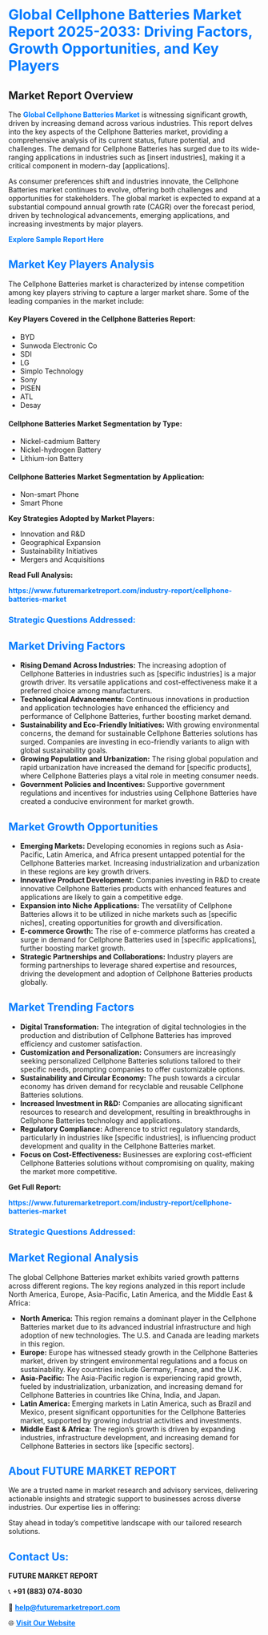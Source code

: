 <h1 style="color: #007BFF;">Global Cellphone Batteries Market Report 2025-2033: Driving Factors, Growth Opportunities, and Key Players</h1>

<section id="overview">
<h2>Market Report Overview</h2>
<p>The <a href="https://www.futuremarketreport.com/industry-report/cellphone-batteries-market" style="color: #007BFF; text-decoration: none;"><strong>Global Cellphone Batteries Market</strong></a> is witnessing significant growth, driven by increasing demand across various industries. This report delves into the key aspects of the Cellphone Batteries market, providing a comprehensive analysis of its current status, future potential, and challenges. The demand for Cellphone Batteries has surged due to its wide-ranging applications in industries such as [insert industries], making it a critical component in modern-day [applications].</p>
<p>As consumer preferences shift and industries innovate, the Cellphone Batteries market continues to evolve, offering both challenges and opportunities for stakeholders. The global market is expected to expand at a substantial compound annual growth rate (CAGR) over the forecast period, driven by technological advancements, emerging applications, and increasing investments by major players.</p>
</section>

<section id="overview">
<p><a href="https://www.futuremarketreport.com/request-sample/reportId=81638" style="color: #007BFF; text-decoration: none;"><strong>Explore Sample Report Here</strong></a></p>
</section>

<section id="key-players">
<h2 style="color: #007BFF;">Market Key Players Analysis</h2>
<p>The Cellphone Batteries market is characterized by intense competition among key players striving to capture a larger market share. Some of the leading companies in the market include:</p>
<h4>Key Players Covered in the Cellphone Batteries Report:</h4>
<ul><li>BYD</li><li>Sunwoda Electronic Co</li><li>SDI</li><li>LG</li><li>Simplo Technology</li><li>Sony</li><li>PISEN</li><li>ATL</li><li>Desay</li></ul>
<h4>Cellphone Batteries Market Segmentation by Type:</h4>
<ul><li>Nickel-cadmium Battery</li><li>Nickel-hydrogen Battery</li><li>Lithium-ion Battery</li></ul>

<h4>Cellphone Batteries Market Segmentation by Application:</h4>
<ul><li>Non-smart Phone</li><li>Smart Phone</li></ul>
<p><strong>Key Strategies Adopted by Market Players:</strong></p>
<ul>
<li>Innovation and R&D</li>
<li>Geographical Expansion</li>
<li>Sustainability Initiatives</li>
<li>Mergers and Acquisitions</li>
</ul>
</section>

<section>
<p><strong>Read Full Analysis: </strong></p><a href="https://www.futuremarketreport.com/industry-report/cellphone-batteries-market" style="color: #007BFF; text-decoration: none;"><strong>https://www.futuremarketreport.com/industry-report/cellphone-batteries-market</strong></a>
<h3 style="color: #007BFF;">Strategic Questions Addressed:</h3>
</section>

<section id="driving-factors">
<h2 style="color: #007BFF;">Market Driving Factors</h2>
<ul>
<li><strong>Rising Demand Across Industries:</strong> The increasing adoption of Cellphone Batteries in industries such as [specific industries] is a major growth driver. Its versatile applications and cost-effectiveness make it a preferred choice among manufacturers.</li>
<li><strong>Technological Advancements:</strong> Continuous innovations in production and application technologies have enhanced the efficiency and performance of Cellphone Batteries, further boosting market demand.</li>
<li><strong>Sustainability and Eco-Friendly Initiatives:</strong> With growing environmental concerns, the demand for sustainable Cellphone Batteries solutions has surged. Companies are investing in eco-friendly variants to align with global sustainability goals.</li>
<li><strong>Growing Population and Urbanization:</strong> The rising global population and rapid urbanization have increased the demand for [specific products], where Cellphone Batteries plays a vital role in meeting consumer needs.</li>
<li><strong>Government Policies and Incentives:</strong> Supportive government regulations and incentives for industries using Cellphone Batteries have created a conducive environment for market growth.</li>
</ul>
</section>

<section id="growth-opportunities">
<h2 style="color: #007BFF;">Market Growth Opportunities</h2>
<ul>
<li><strong>Emerging Markets:</strong> Developing economies in regions such as Asia-Pacific, Latin America, and Africa present untapped potential for the Cellphone Batteries market. Increasing industrialization and urbanization in these regions are key growth drivers.</li>
<li><strong>Innovative Product Development:</strong> Companies investing in R&D to create innovative Cellphone Batteries products with enhanced features and applications are likely to gain a competitive edge.</li>
<li><strong>Expansion into Niche Applications:</strong> The versatility of Cellphone Batteries allows it to be utilized in niche markets such as [specific niches], creating opportunities for growth and diversification.</li>
<li><strong>E-commerce Growth:</strong> The rise of e-commerce platforms has created a surge in demand for Cellphone Batteries used in [specific applications], further boosting market growth.</li>
<li><strong>Strategic Partnerships and Collaborations:</strong> Industry players are forming partnerships to leverage shared expertise and resources, driving the development and adoption of Cellphone Batteries products globally.</li>
</ul>
</section>

<section id="trending-factors">
<h2 style="color: #007BFF;">Market Trending Factors</h2>
<ul>
<li><strong>Digital Transformation:</strong> The integration of digital technologies in the production and distribution of Cellphone Batteries has improved efficiency and customer satisfaction.</li>
<li><strong>Customization and Personalization:</strong> Consumers are increasingly seeking personalized Cellphone Batteries solutions tailored to their specific needs, prompting companies to offer customizable options.</li>
<li><strong>Sustainability and Circular Economy:</strong> The push towards a circular economy has driven demand for recyclable and reusable Cellphone Batteries solutions.</li>
<li><strong>Increased Investment in R&D:</strong> Companies are allocating significant resources to research and development, resulting in breakthroughs in Cellphone Batteries technology and applications.</li>
<li><strong>Regulatory Compliance:</strong> Adherence to strict regulatory standards, particularly in industries like [specific industries], is influencing product development and quality in the Cellphone Batteries market.</li>
<li><strong>Focus on Cost-Effectiveness:</strong> Businesses are exploring cost-efficient Cellphone Batteries solutions without compromising on quality, making the market more competitive.</li>
</ul>
</section>

<section>
<p><strong>Get Full Report: </strong></p><a href="https://www.futuremarketreport.com/industry-report/cellphone-batteries-market" style="color: #007BFF; text-decoration: none;"><strong>https://www.futuremarketreport.com/industry-report/cellphone-batteries-market</strong></a>
<h3 style="color: #007BFF;">Strategic Questions Addressed:</h3>
</section>


<section id="regional-analysis">
<h2 style="color: #007BFF;">Market Regional Analysis</h2>
<p>The global Cellphone Batteries market exhibits varied growth patterns across different regions. The key regions analyzed in this report include North America, Europe, Asia-Pacific, Latin America, and the Middle East & Africa:</p>
<ul>
<li><strong>North America:</strong> This region remains a dominant player in the Cellphone Batteries market due to its advanced industrial infrastructure and high adoption of new technologies. The U.S. and Canada are leading markets in this region.</li>
<li><strong>Europe:</strong> Europe has witnessed steady growth in the Cellphone Batteries market, driven by stringent environmental regulations and a focus on sustainability. Key countries include Germany, France, and the U.K.</li>
<li><strong>Asia-Pacific:</strong> The Asia-Pacific region is experiencing rapid growth, fueled by industrialization, urbanization, and increasing demand for Cellphone Batteries in countries like China, India, and Japan.</li>
<li><strong>Latin America:</strong> Emerging markets in Latin America, such as Brazil and Mexico, present significant opportunities for the Cellphone Batteries market, supported by growing industrial activities and investments.</li>
<li><strong>Middle East & Africa:</strong> The region’s growth is driven by expanding industries, infrastructure development, and increasing demand for Cellphone Batteries in sectors like [specific sectors].</li>
</ul>
</section>

<footer>
<h2 style="color: #007BFF;">About FUTURE MARKET REPORT</h2>
<p>We are a trusted name in market research and advisory services, delivering actionable insights and strategic support to businesses across diverse industries. Our expertise lies in offering:</p>

<p>Stay ahead in today’s competitive landscape with our tailored research solutions.</p>

<h2 style="color: #007BFF;">Contact Us:</h2>
<p><strong>FUTURE MARKET REPORT</strong></p>
<p>📞 <strong>+91 (883) 074-8030</strong></p>
<p>📧 <strong><a href="mailto:help@futuremarketreport.com" style="color: #007BFF;">help@futuremarketreport.com</a></strong></p>
<p>🌐 <strong><a href="https://www.futuremarketreport.com/" style="color: #007BFF;">Visit Our Website</a></strong></p>
</footer>